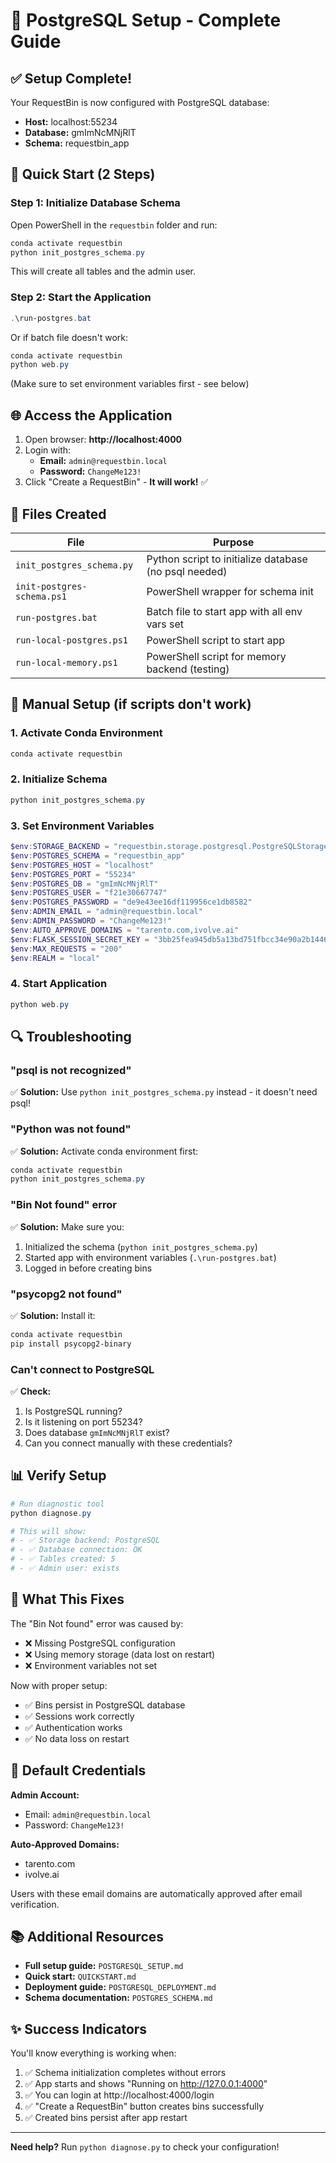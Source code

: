 # 🐘 PostgreSQL Setup - Complete Guide

## ✅ Setup Complete!

Your RequestBin is now configured with PostgreSQL database:
- **Host:** localhost:55234
- **Database:** gmImNcMNjRlT
- **Schema:** requestbin_app

## 🚀 Quick Start (2 Steps)

### Step 1: Initialize Database Schema

Open PowerShell in the `requestbin` folder and run:

```powershell
conda activate requestbin
python init_postgres_schema.py
```

This will create all tables and the admin user.

### Step 2: Start the Application

```powershell
.\run-postgres.bat
```

Or if batch file doesn't work:

```powershell
conda activate requestbin
python web.py
```

(Make sure to set environment variables first - see below)

## 🌐 Access the Application

1. Open browser: **http://localhost:4000**
2. Login with:
   - **Email:** `admin@requestbin.local`
   - **Password:** `ChangeMe123!`
3. Click "Create a RequestBin" - **It will work!** ✅

## 📝 Files Created

| File | Purpose |
|------|---------|
| `init_postgres_schema.py` | Python script to initialize database (no psql needed) |
| `init-postgres-schema.ps1` | PowerShell wrapper for schema init |
| `run-postgres.bat` | Batch file to start app with all env vars set |
| `run-local-postgres.ps1` | PowerShell script to start app |
| `run-local-memory.ps1` | PowerShell script for memory backend (testing) |

## 🔧 Manual Setup (if scripts don't work)

### 1. Activate Conda Environment
```powershell
conda activate requestbin
```

### 2. Initialize Schema
```powershell
python init_postgres_schema.py
```

### 3. Set Environment Variables
```powershell
$env:STORAGE_BACKEND = "requestbin.storage.postgresql.PostgreSQLStorage"
$env:POSTGRES_SCHEMA = "requestbin_app"
$env:POSTGRES_HOST = "localhost"
$env:POSTGRES_PORT = "55234"
$env:POSTGRES_DB = "gmImNcMNjRlT"
$env:POSTGRES_USER = "f21e30667747"
$env:POSTGRES_PASSWORD = "de9e43ee16df119956ce1db8582"
$env:ADMIN_EMAIL = "admin@requestbin.local"
$env:ADMIN_PASSWORD = "ChangeMe123!"
$env:AUTO_APPROVE_DOMAINS = "tarento.com,ivolve.ai"
$env:FLASK_SESSION_SECRET_KEY = "3bb25fea945db5a13bd751fbcc34e90a2b1446b6334abe52606051df02448539"
$env:MAX_REQUESTS = "200"
$env:REALM = "local"
```

### 4. Start Application
```powershell
python web.py
```

## 🔍 Troubleshooting

### "psql is not recognized"
✅ **Solution:** Use `python init_postgres_schema.py` instead - it doesn't need psql!

### "Python was not found"
✅ **Solution:** Activate conda environment first:
```powershell
conda activate requestbin
python init_postgres_schema.py
```

### "Bin Not found" error
✅ **Solution:** Make sure you:
1. Initialized the schema (`python init_postgres_schema.py`)
2. Started app with environment variables (`.\run-postgres.bat`)
3. Logged in before creating bins

### "psycopg2 not found"
✅ **Solution:** Install it:
```powershell
conda activate requestbin
pip install psycopg2-binary
```

### Can't connect to PostgreSQL
✅ **Check:**
1. Is PostgreSQL running?
2. Is it listening on port 55234?
3. Does database `gmImNcMNjRlT` exist?
4. Can you connect manually with these credentials?

## 📊 Verify Setup

```powershell
# Run diagnostic tool
python diagnose.py

# This will show:
# - ✅ Storage backend: PostgreSQL
# - ✅ Database connection: OK
# - ✅ Tables created: 5
# - ✅ Admin user: exists
```

## 🎯 What This Fixes

The "Bin Not found" error was caused by:
- ❌ Missing PostgreSQL configuration
- ❌ Using memory storage (data lost on restart)
- ❌ Environment variables not set

Now with proper setup:
- ✅ Bins persist in PostgreSQL database
- ✅ Sessions work correctly
- ✅ Authentication works
- ✅ No data loss on restart

## 🔑 Default Credentials

**Admin Account:**
- Email: `admin@requestbin.local`
- Password: `ChangeMe123!`

**Auto-Approved Domains:**
- tarento.com
- ivolve.ai

Users with these email domains are automatically approved after email verification.

## 📚 Additional Resources

- **Full setup guide:** `POSTGRESQL_SETUP.md`
- **Quick start:** `QUICKSTART.md`
- **Deployment guide:** `POSTGRESQL_DEPLOYMENT.md`
- **Schema documentation:** `POSTGRES_SCHEMA.md`

## ✨ Success Indicators

You'll know everything is working when:
1. ✅ Schema initialization completes without errors
2. ✅ App starts and shows "Running on http://127.0.0.1:4000"
3. ✅ You can login at http://localhost:4000/login
4. ✅ "Create a RequestBin" button creates bins successfully
5. ✅ Created bins persist after app restart

---

**Need help?** Run `python diagnose.py` to check your configuration!
